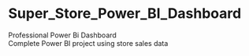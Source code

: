 # Super_Store_Power_BI_Dashboard
Professional Power Bi Dashboard  
Complete Power BI project using store sales data
